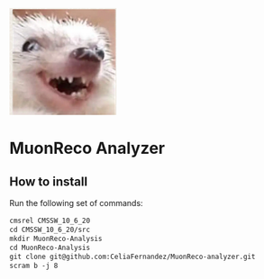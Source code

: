 ![alt text](https://github.com/CeliaFernandez/MuonReco-analyzer/blob/main/.header.png?raw=true)
# MuonReco Analyzer

## How to install

Run the following set of commands:
```
cmsrel CMSSW_10_6_20
cd CMSSW_10_6_20/src
mkdir MuonReco-Analysis
cd MuonReco-Analysis
git clone git@github.com:CeliaFernandez/MuonReco-analyzer.git
scram b -j 8
```

